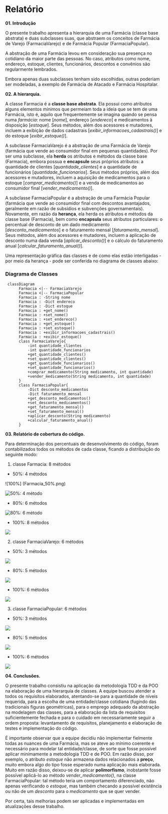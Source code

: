 # Relatório #

**01. Introdução**

O presente trabalho apresenta a hierarquia de uma Farmácia (classe base abstrata) e duas subclasses suas, que abstraem os conceitos de Farmácia de Varejo (FarmaciaVarejo) e de Farmácia Popular (FarmaciaPopular).

A abstração de uma Farmácia levou em consideração sua presença no cotidiano da maior parte das pessoas. No caso, atributos como nome, endereço, estoque, clientes, funcionários, descontos e convênios são regularmente lembrados.

Embora apenas duas subclasses tenham sido escolhidas, outras poderiam ser modeladas, a exemplo de Farmácia de Atacado e Farmácia Hospitalar.

**02. A hierarquia.**

A classe Farmacia é a **classe base abstrata**. Ela possui como atributos alguns elementos mínimos que permeiam toda a ideia que se tem de uma Farmácia, isto é, aquilo que frequentemente se imagina quando se pensa numa _farmácia_: nome [_nome_], endereço [_endereco_] e medicamentos à disposição [_estoque_]. Seus métodos, além dos acessores e mutadores, incluem a exibição de dados cadastrais [*exibir_informacoes_cadastrais()*] e do estoque [*exibir_estoque()*].

A subclasse FarmaciaVarejo é a abstração de uma Farmácia de Varejo (farmácia que vende ao consumidor final em pequenas quantidades). Por ser uma subclasse, ela **herda** os atributos e métodos da classe base (Farmacia), embora possua e **encapsule** seus próprios atributos: a quantidade de clientes [*quantidade_clientes*] e a quantidade de funcionários [*quantidade_funcionarios*]. Seus métodos próprios, além dos acessores e mutadores, incluem a aquisição de medicamentos para o estoque [*comprar_medicamento()*] e a venda de medicamentos ao consumidor final [*vender_medicamento()*].

A subclasse FarmaciaPopular é a abstração de uma Farmácia Popular (farmácia que vende ao consumidor final com descontos avantajados, geralmente em razão de subsídios e
subvenções governamentais). Novamente, em razão da **herança**, ela herda os atributos e métodos da classe base (Farmacia), bem como **encapsula** seus atributos particulares: o percentual de desconto de um dado medicamento [*desconto_medicamentos*] e o faturamento mensal [*faturamento_mensal*]. Seus métodos, além dos acessores e mutadores, incluem a aplicação de desconto numa dada venda [*aplicar_desconto()*] e o cálculo do faturamento anual [*calcular_faturamento_anual()*].

Uma representação gráfica das classes e de como elas estão interligadas - por meio da herança - pode ser conferida no diagrama de classes abaixo:

### Diagrama de Classes

```mermaid
 classDiagram
      Farmacia <|-- FarmaciaVarejo
      Farmacia <|-- FarmaciaPopular
      Farmacia : -String nome
      Farmacia : -Dict endereco
      Farmacia : -Dict estoque
      Farmacia : +get_nome()
      Farmacia : +set_nome()
      Farmacia : +set_endereco()
      Farmacia : +get_estoque()
      Farmacia : +set_estoque()
      Farmacia : +exibir_informacoes_cadastrais()
      Farmacia : +exibir_estoque()
      class FarmaciaVarejo{
          -int quantidade_clientes
          -int quantidade_funcionarios
          +get_quantidade_clientes()
          +set_quantidade_clientes()
          +get_quantidade_funcionarios()
          +set_quantidade_funcionarios()
          +comprar_medicamento(String medicamento, int quantidade)
          +vender_medicamento(String medicamento, int quantidade)
      }
      class FarmaciaPopular{
          -Dict desconto_medicamentos
          -Dict faturamento_mensal
          +get_desconto_medicamentos()
          +set_desconto_medicamentos()
          +get_faturamento_mensal()
          +set_faturamento_mensal()
          +aplicar_desconto(String medicamento)
          +calcular_faturamento_anual()
      }
```


**03. Relatório de cobertura do código.**

Para determinação dos percentuais de desenvolvimento do código, foram contabilizados todos os métodos de cada classe, ficando a distribuição do seguinte modo:

1. classe Farmacia: 8 métodos
* 50%: 4 métodos

![100%] (Farmacia_50%.png)

<img src= "assets/img/Farmacia_50%.png" alt= "50%: 4 método"/>

* 80%: 6 métodos

<img src= "assets/img/Farmacia_100%.png" alt= "80%: 6 método"/>

* 100%: 8 métodos

<img src="./assets/img/Farmacia_100%.png">

2. classe FarmaciaVarejo: 6 métodos
* 50%: 3 métodos

<img src="./assets/img/FarmaciaVarejo_50%.png">

* 80%: 5 métodos

<img src="./assets/img/FarmaciaVarejo_80%.png">

* 100%: 6 métodos

<img src="./assets/img/FarmaciaVarejo_100%.png">

3. classe FarmaciaPopular: 6 métodos
* 50%: 3 métodos

<img src="./assets/img/FarmaciaPopular_50%.png">

* 80%: 5 métodos

<img src="./assets/img/FarmaciaPopular_80%.png">

* 100%: 6 métodos

<img src="./assets/img/FarmaciaPopular_100%.png">


**04. Conclusões.**

O presente trabalho consistiu na aplicação da metodologia TDD e da POO na elaboração de uma hierarquia de classes. A equipe buscou atender a todos os requisitos elaborados, atentando-se para a quantidade de níveis requerida, para a escolha de uma entidade/classe cotidiana (fugindo das tradicionais figuras geométricas), para o emprego adequado da abstração na modelagem das classes, para a elaboração da lista de requisitos suficientemente fechada e para o cuidado em necessariamente seguir a ordem proposta: levantamento de requisitos, planejamento e elaboração de testes e implementação do código.

É importante observar que a equipe decidiu não implementar fielmente todas as nuances de uma Farmácia, mas se ateve ao mínimo coerente e necessário para modelar tal entidade/classe, de sorte que fosse possível aplicar minimamente a metodologia TDD e de POO. Em razão disso, por exemplo, o atributo _estoque_ não armazena dados relacionados a **preço**, muito embora algo do tipo fosse esperado numa aplicação mais elaborada. Muito em razão disso, deixou-se de aplicar **polimorfismo**, inobstante fosse possível aplicá-lo ao método *vender_medicamento()*, na classe FarmaciaPopular: tal método teria um comportamento diferenciado, não apenas verificando o _estoque_, mas também checando a possível existência ou não de um _desconto_ para o _medicamento_ que se quer vender.

Por certa, tais melhorias podem ser aplicadas e implementadas em atualizações desse trabalho.